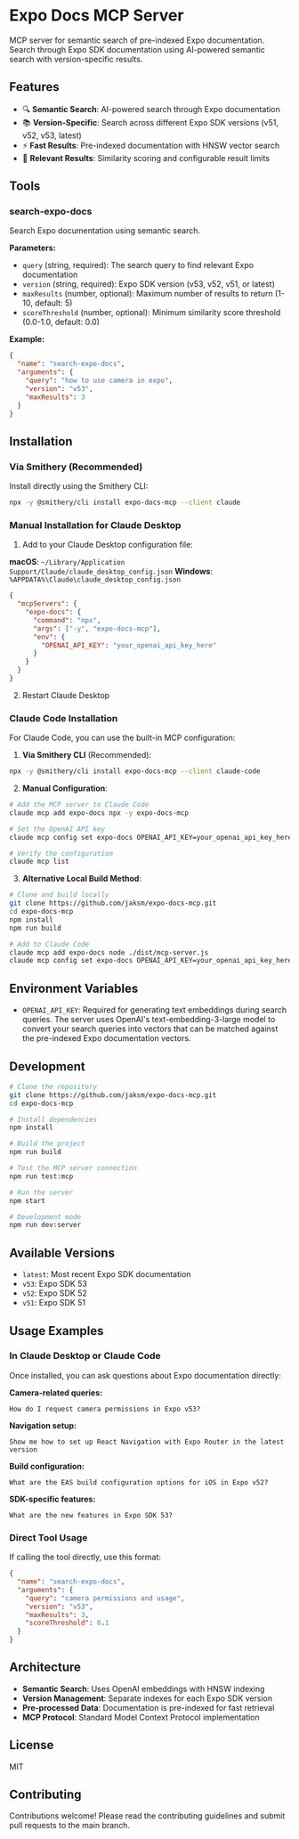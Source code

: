 # Expo Docs MCP Server

MCP server for semantic search of pre-indexed Expo documentation. Search through Expo SDK documentation using AI-powered semantic search with version-specific results.

## Features

- 🔍 **Semantic Search**: AI-powered search through Expo documentation
- 📚 **Version-Specific**: Search across different Expo SDK versions (v51, v52, v53, latest)
- ⚡ **Fast Results**: Pre-indexed documentation with HNSW vector search
- 🎯 **Relevant Results**: Similarity scoring and configurable result limits

## Tools

### search-expo-docs

Search Expo documentation using semantic search.

**Parameters:**
- `query` (string, required): The search query to find relevant Expo documentation
- `version` (string, required): Expo SDK version (v53, v52, v51, or latest)
- `maxResults` (number, optional): Maximum number of results to return (1-10, default: 5)
- `scoreThreshold` (number, optional): Minimum similarity score threshold (0.0-1.0, default: 0.0)

**Example:**
```json
{
  "name": "search-expo-docs",
  "arguments": {
    "query": "how to use camera in expo",
    "version": "v53",
    "maxResults": 3
  }
}
```

## Installation

### Via Smithery (Recommended)

Install directly using the Smithery CLI:

```bash
npx -y @smithery/cli install expo-docs-mcp --client claude
```

### Manual Installation for Claude Desktop

1. Add to your Claude Desktop configuration file:

**macOS**: `~/Library/Application Support/Claude/claude_desktop_config.json`
**Windows**: `%APPDATA%\Claude\claude_desktop_config.json`

```json
{
  "mcpServers": {
    "expo-docs": {
      "command": "npx",
      "args": ["-y", "expo-docs-mcp"],
      "env": {
        "OPENAI_API_KEY": "your_openai_api_key_here"
      }
    }
  }
}
```

2. Restart Claude Desktop

### Claude Code Installation

For Claude Code, you can use the built-in MCP configuration:

1. **Via Smithery CLI** (Recommended):
```bash
npx -y @smithery/cli install expo-docs-mcp --client claude-code
```

2. **Manual Configuration**:
```bash
# Add the MCP server to Claude Code
claude mcp add expo-docs npx -y expo-docs-mcp

# Set the OpenAI API key
claude mcp config set expo-docs OPENAI_API_KEY=your_openai_api_key_here

# Verify the configuration
claude mcp list
```

3. **Alternative Local Build Method**:
```bash
# Clone and build locally
git clone https://github.com/jaksm/expo-docs-mcp.git
cd expo-docs-mcp
npm install
npm run build

# Add to Claude Code
claude mcp add expo-docs node ./dist/mcp-server.js
claude mcp config set expo-docs OPENAI_API_KEY=your_openai_api_key_here
```

## Environment Variables

- `OPENAI_API_KEY`: Required for generating text embeddings during search queries. The server uses OpenAI's text-embedding-3-large model to convert your search queries into vectors that can be matched against the pre-indexed Expo documentation vectors.

## Development

```bash
# Clone the repository
git clone https://github.com/jaksm/expo-docs-mcp.git
cd expo-docs-mcp

# Install dependencies
npm install

# Build the project
npm run build

# Test the MCP server connection
npm run test:mcp

# Run the server
npm start

# Development mode
npm run dev:server
```

## Available Versions

- `latest`: Most recent Expo SDK documentation
- `v53`: Expo SDK 53
- `v52`: Expo SDK 52  
- `v51`: Expo SDK 51

## Usage Examples

### In Claude Desktop or Claude Code

Once installed, you can ask questions about Expo documentation directly:

**Camera-related queries:**
```
How do I request camera permissions in Expo v53?
```

**Navigation setup:**
```
Show me how to set up React Navigation with Expo Router in the latest version
```

**Build configuration:**
```
What are the EAS build configuration options for iOS in Expo v52?
```

**SDK-specific features:**
```
What are the new features in Expo SDK 53?
```

### Direct Tool Usage

If calling the tool directly, use this format:

```json
{
  "name": "search-expo-docs",
  "arguments": {
    "query": "camera permissions and usage",
    "version": "v53",
    "maxResults": 3,
    "scoreThreshold": 0.1
  }
}
```

## Architecture

- **Semantic Search**: Uses OpenAI embeddings with HNSW indexing
- **Version Management**: Separate indexes for each Expo SDK version
- **Pre-processed Data**: Documentation is pre-indexed for fast retrieval
- **MCP Protocol**: Standard Model Context Protocol implementation

## License

MIT

## Contributing

Contributions welcome! Please read the contributing guidelines and submit pull requests to the main branch.